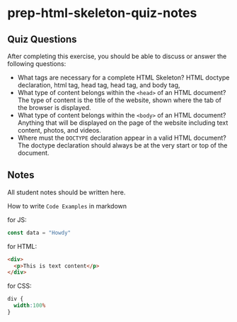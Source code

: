 # prep-html-skeleton-quiz-notes

## Quiz Questions

After completing this exercise, you should be able to discuss or answer the following questions:

- What tags are necessary for a complete HTML Skeleton?
HTML doctype declaration, html tag, head tag, head tag, and body tag,
- What type of content belongs within the `<head>` of an HTML document?
The type of content is the title of the website, shown where the tab of the browser is displayed.
- What type of content belongs within the `<body>` of an HTML document?
Anything that will be displayed on the page of the website including text content, photos, and videos.
- Where must the `DOCTYPE` declaration appear in a valid HTML document?
The doctype declaration should always be at the very start or top of the document.
## Notes

All student notes should be written here.


How to write `Code Examples` in markdown

for JS:
```javascript
const data = "Howdy"
```

for HTML:
```html
<div>
  <p>This is text content</p>
</div>
```

for CSS:
```css
div {
  width:100%
}
```
